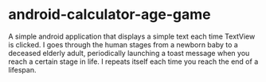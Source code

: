 # android-calculator-age-game

A simple android application that displays a simple text each time TextView is clicked. I goes
through the human stages from a newborn baby to a deceased elderly adult, periodically launching a
toast message when you reach a certain stage in life. I repeats itself each time you reach the end
of a lifespan.
